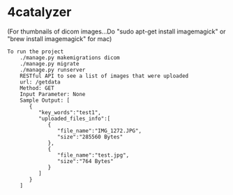 # 4catalyzer
(For thumbnails of dicom images...Do "sudo apt-get install imagemagick" or "brew install imagemagick" for mac)

    To run the project
        ./manage.py makemigrations dicom
        ./manage.py migrate
        ./manage.py runserver
        RESTful API to see a list of images that were uploaded
        url: /getdata
        Method: GET
        Input Parameter: None
        Sample Output: [ 
           { 
              "key_words":"test1",
              "uploaded_files_info":[ 
                 { 
                    "file_name":"IMG_1272.JPG",
                    "size":"285560 Bytes"
                 },
                 { 
                    "file_name":"test.jpg",
                    "size":"764 Bytes"
                 }
              ]
           } 
        ] 
    
